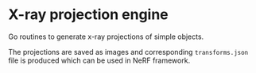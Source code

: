 # X-ray projection engine

Go routines to generate x-ray projections of simple objects.

The projections are saved as images and corresponding `transforms.json` file is produced which can be used in NeRF framework.
